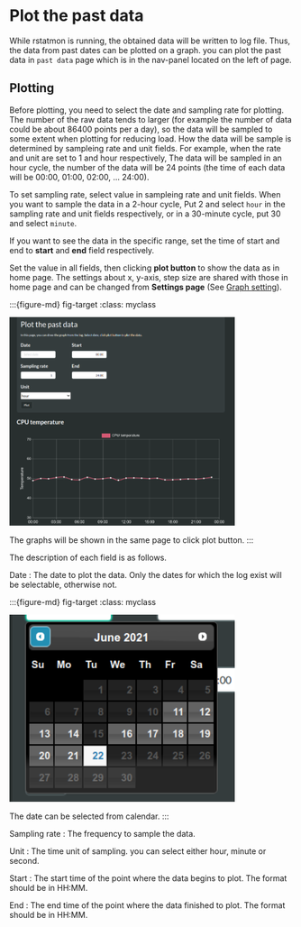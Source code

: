 # Plot the past data

While rstatmon is running, the obtained data will be written to log file. Thus, the data from past dates can be plotted on a graph. you can plot the past data in `past data` page which is in the nav-panel located on the left of page.


## Plotting
Before plotting, you need to select the date and sampling rate for plotting. The number of the raw data tends to larger (for example the number of data could be about 86400 points per a day), so the data will be sampled to some extent when plotting for reducing load. How the data will be sample is determined by sampleing rate and unit fields. For example, when the rate and unit are set to 1 and hour respectively, The data will be sampled in an hour cycle, the number of the data will be 24 points (the time of each data will be 00:00, 01:00, 02:00, ... 24:00). 


To set sampling rate, select value in sampleing rate and unit fields. When you want to sample the data in a 2-hour cycle, Put 2 and select `hour` in the sampling rate and unit fields respectively, or in a 30-minute cycle, put 30 and select `minute`.


If you want to see the data in the specific range, set the time of start and end to **start** and **end** field respectively.


Set the value in all fields, then clicking **plot button** to show the data as in home page. The settings about x, y-axis, step size are shared with those in home page and can be changed from **Settings page** (See [Graph setting](start.html#graph-setting)).


:::{figure-md} fig-target
:class: myclass

<img src="../img/plotlog.png" width="400px">

The graphs will be shown in the same page to click plot button.
:::


The description of each field is as follows.


Date
: The date to plot the data. Only the dates for which the log exist will be selectable, otherwise not.

:::{figure-md} fig-target
:class: myclass

<img src="../img/calendar.png" width="400px">

The date can be selected from calendar.
:::


Sampling rate
: The frequency to sample the data.

Unit
: The time unit of sampling. you can select either hour, minute or second.

Start
: The start time of the point where the data begins to plot. The format should be in HH:MM.

End
: The end time of the point where the data finished to plot. The format should be in HH:MM.
